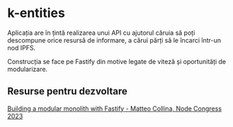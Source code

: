 # k-entities

Aplicația are în țintă realizarea unui API cu ajutorul căruia să poți descompune orice resursă de informare, a cărui părți să le încarci într-un nod IPFS.

Construcția se face pe Fastify din motive legate de viteză și oportunități de modularizare.

## Resurse pentru dezvoltare

[Building a modular monolith with Fastify - Matteo Collina, Node Congress 2023](https://www.youtube.com/watch?v=e1jkA-ee_aY)
